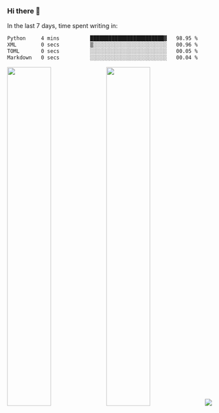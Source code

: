 ### Hi there 👋

In the last 7 days, time spent writing in:

<!--START_SECTION:waka-->

```txt
Python     4 mins          ████████████████████████▓   98.95 %
XML        0 secs          ▒░░░░░░░░░░░░░░░░░░░░░░░░   00.96 %
TOML       0 secs          ░░░░░░░░░░░░░░░░░░░░░░░░░   00.05 %
Markdown   0 secs          ░░░░░░░░░░░░░░░░░░░░░░░░░   00.04 %
```

<!--END_SECTION:waka-->

<img src="https://wakatime.com/share/@jimtje/5d0c92de-08f8-4a72-8f2f-6a9693d1e318.svg" width=45% height=45%> <img src="https://wakatime.com/share/@jimtje/501498ae-bda5-4da7-a89d-b40bcdd5556d.svg" width=45% height=45%>
![](https://hit.yhype.me/github/profile?user_id=43537315)
